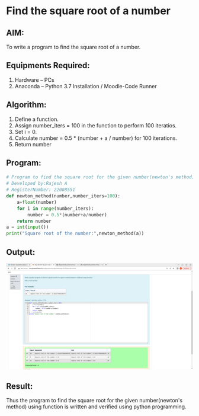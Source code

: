 # Find the square root of a number

## AIM:
To write a program to find the square root of a number.

## Equipments Required:
1. Hardware – PCs
2. Anaconda – Python 3.7 Installation / Moodle-Code Runner

## Algorithm:
 1. Define a function.
 2. Assign number_iters = 100 in the function to perform 100 iteratios.
 3. Set i = 0.
 4. Calculate  number = 0.5 * (number + a / number) for 100 iterations.
 5. Return number

## Program:
```python
# Program to find the square root for the given number(newton's method) using function.
# Developed by:Rajesh A
# RegisterNumber: 22008551 
def newton_method(number,number_iters=100):
    a=float(number)
    for i in range(number_iters):
        number = 0.5*(number+a/number)
    return number
a = int(input())
print("Square root of the number:",newton_method(a))
```

## Output:
![output1](sr.png)


## Result:
Thus the program to find the square root for the given number(newton's method) using function is written and verified using python programming.
